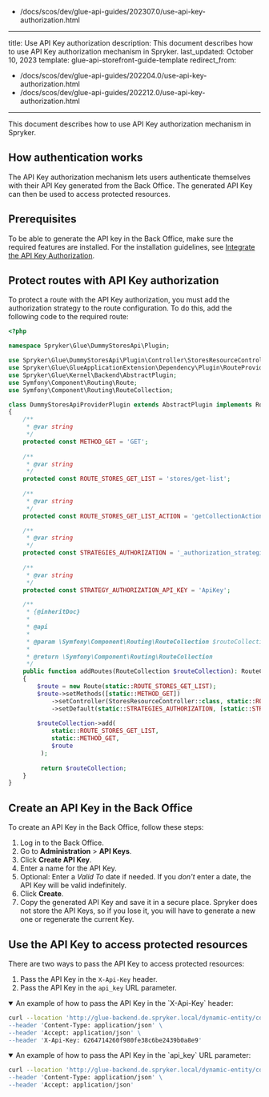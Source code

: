   - /docs/scos/dev/glue-api-guides/202307.0/use-api-key-authorization.html
---
title: Use API Key authorization
description: This document describes how to use API Key authorization mechanism in Spryker.
last_updated: October 10, 2023
template: glue-api-storefront-guide-template
redirect_from:
  - /docs/scos/dev/glue-api-guides/202204.0/use-api-key-authorization.html
  - /docs/scos/dev/glue-api-guides/202212.0/use-api-key-authorization.html
---

This document describes how to use API Key authorization mechanism in Spryker.

## How authentication works

The API Key authorization mechanism lets users authenticate themselves with their API Key generated from the Back Office. The generated API Key can then be used to access protected resources.

## Prerequisites

To be able to generate the API key in the Back Office, make sure the required features are installed. For the installation guidelines, see [Integrate the API Key Authorization](/docs/dg/dev/upgrade-and-migrate/migrate-to-decoupled-glue-infrastructure/decoupled-glue-infrastructure-integrate-api-key-authorization.html).

## Protect routes with API Key authorization

To protect a route with the API Key authorization, you must add the authorization strategy to the route configuration. To do this, add the following code to the required route:

```php
<?php

namespace Spryker\Glue\DummyStoresApi\Plugin;

use Spryker\Glue\DummyStoresApi\Plugin\Controller\StoresResourceController;
use Spryker\Glue\GlueApplicationExtension\Dependency\Plugin\RouteProviderPluginInterface;
use Spryker\Glue\Kernel\Backend\AbstractPlugin;
use Symfony\Component\Routing\Route; 
use Symfony\Component\Routing\RouteCollection;

class DummyStoresApiProviderPlugin extends AbstractPlugin implements RouteProviderPluginInterface
{
    /**
     * @var string
     */
    protected const METHOD_GET = 'GET';
    
    /**
     * @var string
     */
    protected const ROUTE_STORES_GET_LIST = 'stores/get-list';
    
    /**
     * @var string
     */
    protected const ROUTE_STORES_GET_LIST_ACTION = 'getCollectionAction';

    /**
     * @var string
     */
    protected const STRATEGIES_AUTHORIZATION = '_authorization_strategies';
    
    /**
     * @var string
     */ 
    protected const STRATEGY_AUTHORIZATION_API_KEY = 'ApiKey';

    /**
     * {@inheritDoc}
     *
     * @api
     *
     * @param \Symfony\Component\Routing\RouteCollection $routeCollection
     *
     * @return \Symfony\Component\Routing\RouteCollection
     */
    public function addRoutes(RouteCollection $routeCollection): RouteCollection
    {
        $route = new Route(static::ROUTE_STORES_GET_LIST);
        $route->setMethods([static::METHOD_GET])
            ->setController(StoresResourceController::class, static::ROUTE_STORES_GET_LIST_ACTION)
            ->setDefault(static::STRATEGIES_AUTHORIZATION, [static::STRATEGY_AUTHORIZATION_API_KEY]);
        
        $routeCollection->add(
            static::ROUTE_STORES_GET_LIST,
            static::METHOD_GET,
            $route
         );
         
         return $routeCollection;
    }
}
```

## Create an API Key in the Back Office

To create an API Key in the Back Office, follow these steps:
1. Log in to the Back Office.
2. Go to **Administration** > **API Keys**.
3. Click **Create API Key**.
4. Enter a name for the API Key.
5. Optional: Enter a *Valid To* date if needed. If you *don't* enter a date, the API Key will be valid indefinitely.
6. Click **Create**.
7. Copy the generated API Key and save it in a secure place. Spryker does not store the API Keys, so if you lose it, you will have to generate a new one or regenerate the current Key.

## Use the API Key to access protected resources

There are two ways to pass the API Key to access protected resources:
1. Pass the API Key in the `X-Api-Key` header.
2. Pass the API Key in the `api_key` URL parameter.

<details open>
<summary markdown='span'>An example of how to pass the API Key in the `X-Api-Key` header:</summary>

```bash
curl --location 'http://glue-backend.de.spryker.local/dynamic-entity/countries \
--header 'Content-Type: application/json' \
--header 'Accept: application/json' \
--header 'X-Api-Key: 6264714260f980fe38c6be2439b0a8e9'
```
</details>

<details open>
<summary markdown='span'>An example of how to pass the API Key in the `api_key` URL parameter:</summary>

```bash
curl --location 'http://glue-backend.de.spryker.local/dynamic-entity/countries?api_key=6264714260f980fe38c6be2439b0a8e9 \
--header 'Content-Type: application/json' \
--header 'Accept: application/json'
```
</details>
